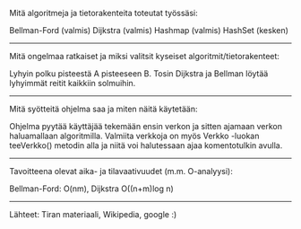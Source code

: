 Mitä algoritmeja ja tietorakenteita toteutat työssäsi:

Bellman-Ford (valmis)
Dijkstra (valmis)
Hashmap (valmis)
HashSet (kesken)

*****************************************

Mitä ongelmaa ratkaiset ja miksi valitsit kyseiset algoritmit/tietorakenteet:

Lyhyin polku pisteestä A pisteeseen B. Tosin Dijkstra ja Bellman
löytää lyhyimmät reitit kaikkiin solmuihin.

*****************************************

Mitä syötteitä ohjelma saa ja miten näitä käytetään:

Ohjelma pyytää käyttäjää tekemään ensin verkon ja sitten ajamaan
verkon haluamallaan algoritmilla. Valmiita verkkoja on myös Verkko -luokan
teeVerkko() metodin alla ja niitä voi halutessaan ajaa komentotulkin avulla.

*****************************************

Tavoitteena olevat aika- ja tilavaativuudet (m.m. O-analyysi):

Bellman-Ford: O(nm), Dijkstra O((n+m)log n)

*****************************************

Lähteet:
Tiran materiaali, Wikipedia, google :)
